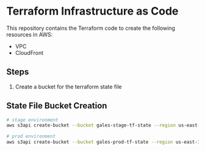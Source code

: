 # Terraform Infrastructure as Code

This repository contains the Terraform code to create the following resources in AWS:

- VPC
- CloudFront

## Steps

1. Create a bucket for the terraform state file

## State File Bucket Creation

``` bash
# stage environment
aws s3api create-bucket --bucket gales-stage-tf-state --region us-east-1 --profile galesstage

# prod environment
aws s3api create-bucket --bucket gales-prod-tf-state --region us-east-1 --profile galesprod
```
